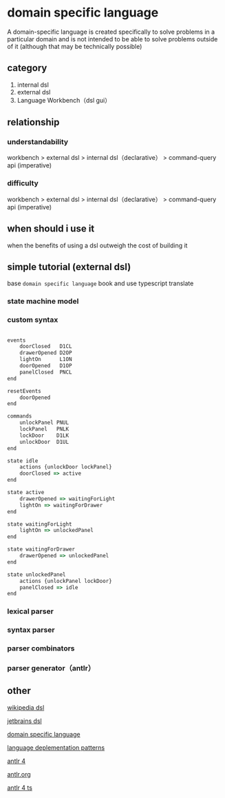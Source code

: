 # domain specific language

A domain-specific language is created specifically to solve problems in a particular domain and is not intended to be able to solve problems outside of it (although that may be technically possible)

## category

1. internal dsl
2. external dsl
3. Language Workbench（dsl gui）

## relationship

### understandability

workbench >  external dsl > internal dsl（declarative） > command-query api (imperative)

### difficulty

workbench >  external dsl > internal dsl（declarative） > command-query api (imperative)

## when should i use it

when the benefits of using a dsl outweigh the cost of building it

## simple tutorial (external dsl)

base `domain specific language` book and use typescript translate

### state machine model



### custom syntax

```js

events
    doorClosed   D1CL
    drawerOpened D2OP
    lightOn      L1ON
    doorOpened   D1OP
    panelClosed  PNCL
end

resetEvents
    doorOpened
end

commands
    unlockPanel PNUL
    lockPanel   PNLK
    lockDoor    D1LK
    unlockDoor  D1UL
end

state idle
    actions {unlockDoor lockPanel}
    doorClosed => active
end

state active
    drawerOpened => waitingForLight
    lightOn => waitingForDrawer
end

state waitingForLight
    lightOn => unlockedPanel
end

state waitingForDrawer
    drawerOpened => unlockedPanel
end

state unlockedPanel
    actions {unlockPanel lockDoor}
    panelClosed => idle
end

```

### lexical parser

### syntax parser

### parser combinators

### parser generator（antlr）

## other

[wikipedia dsl](https://en.wikipedia.org/wiki/Domain-specific_language)

[jetbrains dsl](https://www.jetbrains.com/mps/concepts/domain-specific-languages/)

[domain specific language](https://www.amazon.com/Domain-Specific-Languages-Addison-Wesley-Signature-Fowler/dp/0321712943)

[language deplementation patterns](https://www.amazon.com/Language-Implementation-Patterns-Domain-Specific-Programming/dp/193435645X)

[antlr 4](https://www.amazon.com/Definitive-ANTLR-4-Reference/dp/1934356999)

[antlr.org](https://www.antlr.org/index.html)

[antlr 4 ts](https://github.com/tunnelvisionlabs/antlr4ts)
